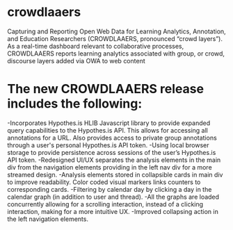 # crowdlaaers
Capturing and Reporting Open Web Data for Learning Analytics, Annotation, and Education Researchers (CROWDLAAERS, pronounced “crowd layers”). As a real-time dashboard relevant to collaborative processes, CROWDLAAERS reports learning analytics associated with group, or crowd, discourse layers added via OWA to web content

# The new CROWDLAAERS release includes the following:
-Incorporates Hypothes.is HLIB Javascript library to provide expanded query capabilities to the Hypothes.is API. This allows for accessing all annotations for a URL. Also provides access to private group annotations through a user's personal Hypothes.is API token.
-Using local browser storage to provide persistence across sessions of the user’s Hypothes.is API token.
-Redesigned UI/UX separates the analysis elements in the main div from the navigation elements providing in the left nav div for a more streamed design.
-Analysis elements stored in collapsible cards in main div to improve readability. Color coded visual markers links counters to corresponding cards.
-Filtering by calendar day by clicking a day in the calendar graph (in addition to user and thread). 
-All the graphs are loaded concurrently allowing for a scrolling interaction, instead of a clicking interaction, making for a more intuitive UX.
-Improved collapsing action in the left navigation elements.
